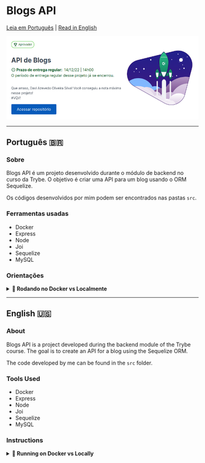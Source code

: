 # Blogs API

[Leia em Português](#português-) | [Read in English](#english-)

![Print da tela do projeto na plataforma da Trybe](./print.png)

---

## Português 🇧🇷

### Sobre

Blogs API é um projeto desenvolvido durante o módulo de backend no curso da Trybe. O objetivo é criar uma API para um blog usando o ORM Sequelize.

Os códigos desenvolvidos por mim podem ser encontrados nas pastas `src`.

### Ferramentas usadas

- Docker
- Express
- Node
- Joi
- Sequelize
- MySQL

### Orientações

<details>
<summary><strong>🐋 Rodando no Docker vs Localmente</strong></summary><br />

#### Com Docker 

- Clone o repositório com o comando `git@github.com:daviazev/blogs-api.git`
- Entre na pasta com o comando `cd blogs-api`
> Tendo o Docker e o Docker Compose instalados, rode usando o comando `docker-compose up -d`
- Esses serviços irão inicializar um container chamado `blogs_api` e outro chamado `blogs_api_db`.
- A partir daqui você pode rodar o container via CLI ou abri-lo no VS Code.
> Use o comando `docker exec -it blogs_api bash`
- Ele te dará acesso ao terminal interativo do container criado pelo compose, que está rodando em segundo plano.
> Instale as dependências [Caso existam] com `npm install`
> Execute a aplicação com `npm start`

#### Sem Docker

- Clone o repositório com o comando `git@github.com:daviazev/blogs-api.git`
- Entre na pasta com o comando `cd blogs-api`
- Instale as dependências [Caso existam] com `npm install`

1. Para rodar o projeto desta forma, obrigatoriamente você deve ter o `node` na versão `16` instalado em seu computador.

</details>

---

## English 🇺🇸

### About

Blogs API is a project developed during the backend module of the Trybe course. The goal is to create an API for a blog using the Sequelize ORM.

The code developed by me can be found in the `src` folder.

### Tools Used

- Docker
- Express
- Node
- Joi
- Sequelize
- MySQL

### Instructions

<details>
<summary><strong>🐋 Running on Docker vs Locally</strong></summary><br />

#### With Docker 

- Clone the repository using the command `git@github.com:daviazev/blogs-api.git`
- Navigate to the folder using the command `cd blogs-api`
> With Docker and Docker Compose installed, run it using the command `docker-compose up -d`
- These services will start a container named `blogs_api` and another named `blogs_api_db`.
- From here, you can run the container via CLI or open it in VS Code.
> Use the command `docker exec -it blogs_api bash`
- It will give you access to the interactive terminal of the container created by the compose, which is running in the background.
> Install the dependencies [if any] using `npm install`
> Run the application with `npm start`

#### Without Docker

- Clone the repository using the command `git@github.com:daviazev/blogs-api.git`
- Navigate to the folder using the command `cd blogs-api`
- Install the dependencies [if any] using `npm install`

1. To run the project this way, you must have `node` version `16` installed on your computer.

</details>
